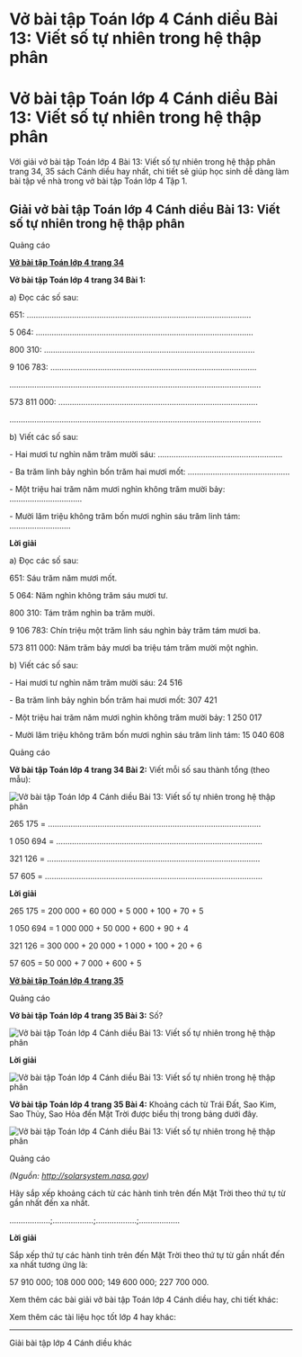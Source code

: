 # Vở bài tập Toán lớp 4 Cánh diều Bài 13: Viết số tự nhiên trong hệ thập phân

# Vở bài tập Toán lớp 4 Cánh diều Bài 13: Viết số tự nhiên trong hệ thập phân

Với giải vở bài tập Toán lớp 4 Bài 13: Viết số tự nhiên trong hệ thập phân trang 34, 35 sách Cánh diều hay nhất, chi tiết sẽ giúp học sinh dễ dàng làm bài tập về nhà trong vở bài tập Toán lớp 4 Tập 1.

## Giải vở bài tập Toán lớp 4 Cánh diều Bài 13: Viết số tự nhiên trong hệ thập phân

Quảng cáo

[**Vở bài tập Toán lớp 4 trang 34**](https://vietjack.com/vbt-toan-4-cd/vbt-toan-lop-4-trang-34-canh-dieu.jsp)

**Vở bài tập Toán lớp 4 trang 34 Bài 1:**

a) Đọc các số sau:

651: ……………………………………………………………………………………...

5 064: ……………………………………………………………………………………

800 310: …………………………………………………………………………………

9 106 783: ……………………………………………………………………………….

…………………………………………………………………………………………...……

573 811 000: …………………………………………………………………………….

…………………………………………………………………………………………………

b) Viết các số sau:

\- Hai mươi tư nghìn năm trăm mười sáu: ……………………………………………….

\- Ba trăm linh bảy nghìn bốn trăm hai mươi mốt: ………………………………………

\- Một triệu hai trăm năm mươi nghìn không trăm mười bảy: …………………………..

\- Mười lăm triệu không trăm bốn mươi nghìn sáu trăm linh tám: ………………………

**Lời giải**

a) Đọc các số sau:

651: Sáu trăm năm mươi mốt.

5 064: Năm nghìn không trăm sáu mươi tư.

800 310: Tám trăm nghìn ba trăm mười.

9 106 783: Chín triệu một trăm linh sáu nghìn bảy trăm tám mươi ba.

573 811 000: Năm trăm bảy mươi ba triệu tám trăm mười một nghìn.

b) Viết các số sau:

\- Hai mươi tư nghìn năm trăm mười sáu: 24 516

\- Ba trăm linh bảy nghìn bốn trăm hai mươi mốt: 307 421

\- Một triệu hai trăm năm mươi nghìn không trăm mười bảy: 1 250 017

\- Mười lăm triệu không trăm bốn mươi nghìn sáu trăm linh tám: 15 040 608

Quảng cáo

**Vở bài tập Toán lớp 4 trang 34 Bài 2:** Viết mỗi số sau thành tổng (theo mẫu):

![Vở bài tập Toán lớp 4 Cánh diều Bài 13: Viết số tự nhiên trong hệ thập phân](https://vietjack.com/vbt-toan-4-cd/images/bai-13-viet-so-tu-nhien-trong-he-thap-phan.PNG)

265 175 = ………………………………………………………………………………….

1 050 694 = ……………………………………………………………………………....

321 126 = ………………………………………………………………………………….

57 605 = …………………………………………………………………………………...

**Lời giải**

265 175 = 200 000 + 60 000 + 5 000 + 100 + 70 + 5

1 050 694 = 1 000 000 + 50 000 + 600 + 90 + 4

321 126 = 300 000 + 20 000 + 1 000 + 100 + 20 + 6

57 605 = 50 000 + 7 000 + 600 + 5

[**Vở bài tập Toán lớp 4 trang 35**](https://vietjack.com/vbt-toan-4-cd/vbt-toan-lop-4-trang-35-canh-dieu.jsp)

Quảng cáo

**Vở bài tập Toán lớp 4 trang 35 Bài 3:** Số?

![Vở bài tập Toán lớp 4 Cánh diều Bài 13: Viết số tự nhiên trong hệ thập phân](https://vietjack.com/vbt-toan-4-cd/images/bai-13-viet-so-tu-nhien-trong-he-thap-phan-1.PNG)

**Lời giải**

![Vở bài tập Toán lớp 4 Cánh diều Bài 13: Viết số tự nhiên trong hệ thập phân](https://vietjack.com/vbt-toan-4-cd/images/bai-13-viet-so-tu-nhien-trong-he-thap-phan-2.PNG)

**Vở bài tập Toán lớp 4 trang 35 Bài 4:** Khoảng cách từ Trái Đất, Sao Kim, Sao Thủy, Sao Hỏa đến Mặt Trời được biểu thị trong bảng dưới đây. 

![Vở bài tập Toán lớp 4 Cánh diều Bài 13: Viết số tự nhiên trong hệ thập phân](https://vietjack.com/vbt-toan-4-cd/images/bai-13-viet-so-tu-nhien-trong-he-thap-phan-3.PNG)

Quảng cáo

_(Nguồn: http://solarsystem.nasa.gov)_

Hãy sắp xếp khoảng cách từ các hành tinh trên đến Mặt Trời theo thứ tự từ gần nhất đến xa nhất.

………………;………………;………………;………………

**Lời giải**

Sắp xếp thứ tự các hành tinh trên đến Mặt Trời theo thứ tự từ gần nhất đến xa nhất tương ứng là: 

57 910 000; 108 000 000; 149 600 000; 227 700 000.

Xem thêm các bài giải vở bài tập Toán lớp 4 Cánh diều hay, chi tiết khác:

Xem thêm các tài liệu học tốt lớp 4 hay khác:

* * *

Giải bài tập lớp 4 Cánh diều khác
